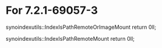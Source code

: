 # For 7.2.1-69057-3

synoindexutils::IndexIsPathRemoteOrImageMount return 0ll;

synoindexutils::IndexIsPathRemoteMount return 0ll;
